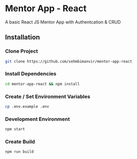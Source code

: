 # Mentor App - React
A basic React JS Mentor App with Authentcation & CRUD


## Installation

### Clone Project
```bash
git clone https://github.com/sehmbimanvir/mentor-app-react
```

### Install Dependencies
```bash
cd mentor-app-react && npm install
```

### Create / Set Environment Variables
```bash
cp .env.example .env
```

### Development Environment
```bash
npm start
```

### Create Build
```bash
npm run build
```
